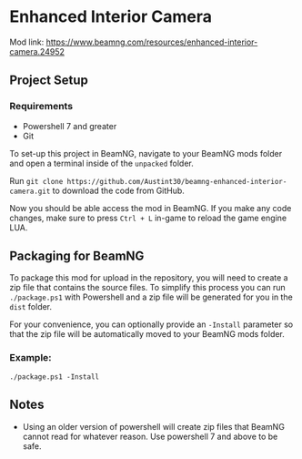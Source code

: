 # Enhanced Interior Camera

Mod link: https://www.beamng.com/resources/enhanced-interior-camera.24952

## Project Setup

### Requirements

- Powershell 7 and greater
- Git

To set-up this project in BeamNG, navigate to your BeamNG mods folder and open a terminal inside of the `unpacked` folder.

Run `git clone https://github.com/Austint30/beamng-enhanced-interior-camera.git` to download the code from GitHub.

Now you should be able access the mod in BeamNG. If you make any code changes, make sure to press `Ctrl + L` in-game to reload the game engine LUA.

## Packaging for BeamNG

To package this mod for upload in the repository, you will need to create a zip file that contains the source files.
To simplify this process you can run `./package.ps1` with Powershell and a zip file will be generated for you in the `dist` folder.

For your convenience, you can optionally provide an `-Install` parameter so that the zip file will be automatically moved to your BeamNG mods folder.

### Example:

```
./package.ps1 -Install
```

## Notes

- Using an older version of powershell will create zip files that BeamNG cannot read for whatever reason. Use powershell 7 and above to be safe.
